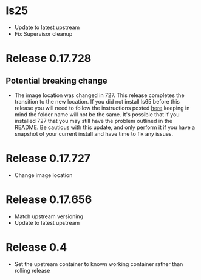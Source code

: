 # ls25
- Update to latest upstream
- Fix Supervisor cleanup
# Release 0.17.728
## Potential breaking change
- The image location was changed in 727. This release completes the transition to the new location. If you did not install ls65 before this release you will need to follow the instructions posted [here](https://github.com/haberda/hassio_addons/blob/master/signal/README.md) keeping in mind the folder name will not be the same. It's possible that if you installed 727 that you may still have the problem outlined in the README. Be cautious with this update, and only perform it if you have a snapshot of your current install and have time to fix any issues.
# Release 0.17.727
- Change image location
# Release 0.17.656
- Match upstream versioning
- Update to latest upstream
# Release 0.4
- Set the upstream container to known working container rather than rolling release

